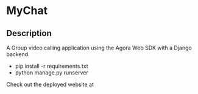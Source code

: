 # MyChat

## Description
A Group video calling application using the Agora Web SDK with a Django backend.

- pip install -r requirements.txt
- python manage.py runserver

Check out the deployed website at 